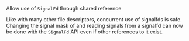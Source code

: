 Allow use of `SignalFd` through shared reference

Like with many other file descriptors, concurrent use of signalfds is safe.
Changing the signal mask of and reading signals from a signalfd can now be done
with the `SignalFd` API even if other references to it exist.
